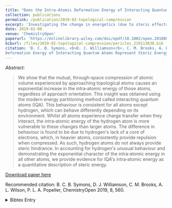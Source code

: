 ```yaml
---
title: "Does the Intra‐Atomic Deformation Energy of Interacting Quantum Atoms Represent Steric Energy?"
collection: publications
permalink: /publication/2019-02-topological-compression
excerpt: 'Investigating the change in energetics (due to steric effects) of topological atoms due to multi-directional compression.'
date: 2019-02-08
venue: 'ChemistryOpen'
paperurl: 'https://onlinelibrary.wiley.com/doi/epdf/10.1002/open.201800275'
biburl: /files/2019-02-topological-compression/pericles_219113638.bib
citation: 'B. C. B. Symons, <b>D. J. Williamson</b>, C. M. Brooks, A. L. Wilson, P. L. A. Popelier (2019). Does the Intra‐Atomic 
Deformation Energy of Interacting Quantum Atoms Represent Steric Energy? <i>ChemistryOpen</i>.'
---
```

*Abstract*: 
> We show that the mutual, through‐space compression of atomic volume experienced by approaching topological atoms causes an exponential 
increase in the intra‐atomic energy of those atoms, regardless of approach orientation. This insight was obtained using the modern energy 
partitioning method called interacting quantum atoms (IQA). This behaviour is consistent for all atoms except hydrogen, which can behave 
differently depending on its environment. Whilst all atoms experience charge transfer when they interact, the intra‐atomic energy of the 
hydrogen atom is more vulnerable to these changes than larger atoms. The difference in behaviour is found to be due to hydrogen's lack of 
a core of electrons, which, in heavier atoms, consistently provide repulsion when compressed. As such, hydrogen atoms do not always provide 
steric hindrance. In accounting for hydrogen's unusual behaviour and demonstrating the exponential character of the intra‐atomic energy in 
all other atoms, we provide evidence for IQA's intra‐atomic energy as a quantitative description of steric energy.


[Download paper here](https://onlinelibrary.wiley.com/doi/epdf/10.1002/open.201800275)


Recommended citation: B. C. B. Symons, D. J. Williamson, C. M. Brooks, A. L. Wilson, P. L. A. Popelier, ChemistryOpen 2019, 8, 560.

<details closed>
<summary>Bibtex Entry</summary>
<code>
<pre>
@article{Nachman_2019,
	@article{doi:10.1002/open.201800275,
	author = {Symons, Benjamin C. B. and Williamson, Dominic J. and Brooks, Campbell M. and Wilson, Alex L. and Popelier, Paul L. A.},
	title = {Does the Intra-Atomic Deformation Energy of Interacting Quantum Atoms Represent Steric Energy?},
	journal = {ChemistryOpen},
	volume = {8},
	number = {5},
	pages = {560-570},
	keywords = {quantum chemical topology (QCT), steric effects, van der Waals complexes, interacting quantum atoms (IQA), short-range repulsion potential},
	doi = {10.1002/open.201800275},
	url = {https://onlinelibrary.wiley.com/doi/abs/10.1002/open.201800275},
	eprint = {https://onlinelibrary.wiley.com/doi/pdf/10.1002/open.201800275},
	year = {2019}
}
</pre>
</code>
</details>